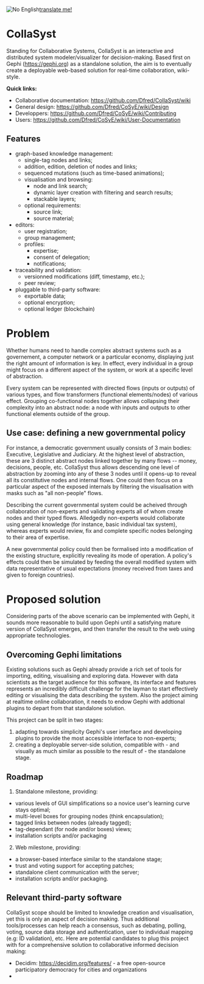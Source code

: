 ![No English](https://cdn3.iconfinder.com/data/icons/google-suits-1/32/18_google_translate_text_language_translation-64.png)[translate me!](https://translate.google.com/translate?hl=&sl=auto&u=https%3A%2F%2Fgithub.com%2FDfred%2FCollaSyst)

# CollaSyst
Standing for Collaborative Systems, CollaSyst is an interactive and distributed system modeler/visualizer for decision-making.
Based first on Gephi (https://gephi.org) as a standalone solution, the aim is to eventually create a deployable web-based solution for real-time collaboration, wiki-style.

__Quick links:__
* Collaborative documentation: https://github.com/Dfred/CollaSyst/wiki
* General design: https://github.com/Dfred/CoSyE/wiki/Design
* Developpers: https://github.com/Dfred/CoSyE/wiki/Contributing
* Users: https://github.com/Dfred/CoSyE/wiki/User-Documentation

## Features
* graph-based knowledge management:
  * single-tag nodes and links;
  * addition, edition, deletion of nodes and links;
  * sequenced mutations (such as time-based animations);
  * visualisation and browsing:
    * node and link search;
    * dynamic layer creation with filtering and search results;
    * stackable layers;
  * optional requirements:
    * source link;
    * source material;
* editors:
  * user registration;
  * group management;
  * profiles:
    * expertise;
    * consent of delegation;
    * notifications;
* traceability and validation:
  * versionned modifications (diff, timestamp, etc.);
  * peer review;
* pluggable to third-party software:
  * exportable data;
  * optional encryption;
  * optional ledger (blockchain)

# Problem
Whether humans need to handle complex abstract systems such as a governement, a computer network or a particular economy, displaying just the right amount of information is key. In effect, every individual in a group might focus on a different aspect of the system, or work at a specific level of abstraction.

Every system can be represented with directed flows (inputs or outputs) of various types, and flow transformers (functional elements/nodes) of various effect. Grouping co-functional nodes together allows collapsing their complexity into an abstract node: a node with inputs and outputs to other functional elements outside of the group.

## Use case: defining a new governmental policy
For instance, a democratic government usually consists of 3 main bodies: Executive, Legislative and Judiciary. At the highest level of abstraction, these are 3 distinct abstract nodes linked together by many flows -- money, decisions, people, etc. CollaSyst thus allows descending one level of abstraction by zooming into any of these 3 nodes until it opens-up to reveal all its constitutive nodes and internal flows. 
One could then focus on a particular aspect of the exposed internals by filtering the visualisation with masks such as "all non-people" flows.

Describing the current governmental system could be acheived through collaboration of non-experts and validating experts all of whom create nodes and their typed flows. Alledgedly non-experts would collaborate using general knowledge (for instance, basic individual tax system), whereas experts would review, fix and complete specific nodes belonging to their area of expertise.

A new governmental policy could then be formalised into a modification of the existing structure, explicitly revealing its mode of operation. A policy's effects could then be simulated by feeding the overall modified system with data representative of usual expectations (money received from taxes and given to foreign countries).

# Proposed solution

Considering parts of the above scenario can be implemented with Gephi, it sounds more reasonable to build upon Gephi until a satisfying mature version of CollaSyst emerges, and then transfer the result to the web using appropriate technologies.

## Overcoming Gephi limitations
Existing solutions such as Gephi already provide a rich set of tools for importing, editing, visualising and exploring data. However with data scientists as the target audience for this software, its interface and features represents an incredibly difficult challenge for the layman to start effectively editing or visualising the data describing the system.
Also the project aiming at realtime online collaboration, it needs to endow Gephi with addtional plugins to depart from that standalone solution.

This project can be split in two stages: 
1. adapting towards simplicity Gephi's user interface and developing plugins to provide the most accessible interface to non-experts;
1. creating a deployable server-side solution, compatible with - and visually as much similar as possible to the result of - the standalone stage.

## Roadmap
1. Standalone milestone, providing:
 * various levels of GUI simplifications so a novice user's learning curve stays optimal;
 * multi-level boxes for grouping nodes (think encapsulation);
 * tagged links between nodes (already tagged);
 * tag-dependant (for node and/or boxes) views;
 * installation scripts and/or packaging
2. Web milestone, providing:
 * a browser-based interface similar to the standalone stage;
 * trust and voting support for accepting patches;
 * standalone client communication with the server;
 * installation scripts and/or packaging.

## Relevant third-party software
CollaSyst scope should be limited to knowledge creation and visualisation, yet this is only an aspect of decision making. Thus additional tools/processes can help reach a consensus, such as debating, polling, voting, source data storage and authentication, user to individual mapping (e.g: ID validation), etc.
Here are potential candidates to plug this project with for a comprehensive solution to collaborative informed decision making:
* Decidim: https://decidim.org/features/ - a free open-source participatory democracy for cities and organizations
* 

